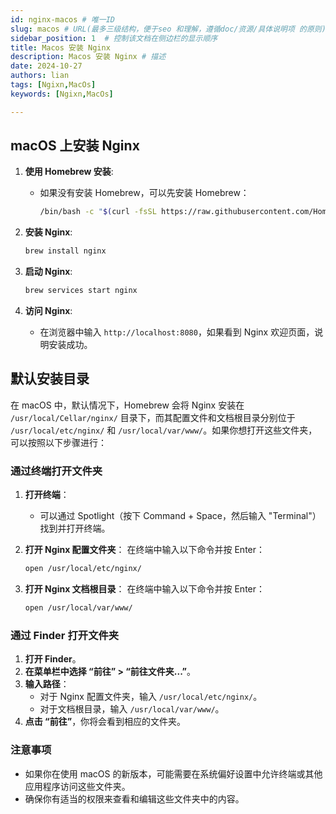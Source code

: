 ```yaml
---
id: nginx-macos # 唯一ID
slug: macos # URL(最多三级结构，便于seo 和理解，遵循doc/资源/具体说明项 的原则)
sidebar_position: 1  # 控制该文档在侧边栏的显示顺序
title: Macos 安装 Nginx
description: Macos 安装 Nginx # 描述
date: 2024-10-27
authors: lian
tags: [Ngixn,MacOs]
keywords: [Ngixn,MacOs]

---
```



## macOS 上安装 Nginx

1. **使用 Homebrew 安装**:
   - 如果没有安装 Homebrew，可以先安装 Homebrew：
     ```bash
     /bin/bash -c "$(curl -fsSL https://raw.githubusercontent.com/Homebrew/install/HEAD/install.sh)"
     ```

2. **安装 Nginx**:
   ```bash
   brew install nginx
   ```

3. **启动 Nginx**:
   ```bash
   brew services start nginx
   ```

4. **访问 Nginx**:
   - 在浏览器中输入 `http://localhost:8080`，如果看到 Nginx 欢迎页面，说明安装成功。

## 默认安装目录

在 macOS 中，默认情况下，Homebrew 会将 Nginx 安装在 `/usr/local/Cellar/nginx/` 目录下，而其配置文件和文档根目录分别位于 `/usr/local/etc/nginx/` 和 `/usr/local/var/www/`。如果你想打开这些文件夹，可以按照以下步骤进行：

### 通过终端打开文件夹

1. **打开终端**：
   - 可以通过 Spotlight（按下 Command + Space，然后输入 "Terminal"）找到并打开终端。

2. **打开 Nginx 配置文件夹**：
   在终端中输入以下命令并按 Enter：
   ```bash
   open /usr/local/etc/nginx/
   ```

3. **打开 Nginx 文档根目录**：
   在终端中输入以下命令并按 Enter：
   ```bash
   open /usr/local/var/www/
   ```

### 通过 Finder 打开文件夹

1. **打开 Finder**。
2. **在菜单栏中选择 “前往” > “前往文件夹...”**。
3. **输入路径**：
   - 对于 Nginx 配置文件夹，输入 `/usr/local/etc/nginx/`。
   - 对于文档根目录，输入 `/usr/local/var/www/`。
4. **点击 “前往”**，你将会看到相应的文件夹。

### 注意事项

- 如果你在使用 macOS 的新版本，可能需要在系统偏好设置中允许终端或其他应用程序访问这些文件夹。
- 确保你有适当的权限来查看和编辑这些文件夹中的内容。
